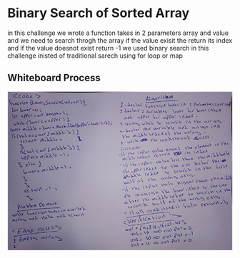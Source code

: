 # Binary Search of Sorted Array
in this challenge we wrote a function takes in 2 parameters array and value and we need to search throgh the array if the value exisit the return its index and if the value doesnot exist return -1 
we used binary search in this challenge inisted of traditional sarech using for loop or map 

## Whiteboard Process
![Whiteboard Process](./array-binary-search.JPG)
